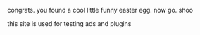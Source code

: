 congrats. you found a cool little funny easter egg.
now go. shoo

this site is used for testing ads and plugins
<body>
 <head>
<script data-cfasync='false' type='text/javascript' src='//p450098.clksite.com/adServe/banners?tid=450098_881002_0'></script>
  </head>
 </body>
